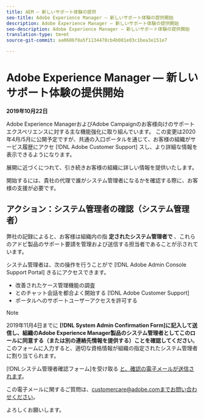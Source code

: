 ```yaml
---
title: AEM — 新しいサポート体験の提供
seo-title: Adobe Experience Manager — 新しいサポート体験の提供開始
description: Adobe Experience Manager — 新しいサポート体験の提供開始
seo-description: Adobe Experience Manager — 新しいサポート体験の提供開始
translation-type: tm+mt
source-git-commit: aa0606f8a5f1134478cb4b081e03c1bea3e151e7

---
```



# Adobe Experience Manager — 新しいサポート体験の提供開始

**2019年10月22日**

Adobe Experience ManagerおよびAdobe Campaignのお客様向けのサポートエクスペリエンスに対する主な機能強化に取り組んでいます。 この変更は2020年4月/5月に公開予定ですが、共通の入口ポータルを通じて、お客様の組織がサービス履歴にアクセ [!DNL Adobe Customer Support] スし、より詳細な情報を表示できるようになります。

展開に近づくにつれて、引き続きお客様の組織に詳しい情報を提供いたします。

開始するには、貴社の代理で誰がシステム管理者になるかを確認する際に、お客様の支援が必要です。

## アクション：システム管理者の確認（システム管理者）

弊社の記録によると、お客様は組織内の指 **定されたシステム管理者で** 、これらのアドビ製品のサポート要請を管理および送信する担当者であることが示されています。

システム管理者は、次の操作を行うことがで [!DNL Adobe Admin Console Support Portal] きるにアクセスできます。

* 改善されたケース管理機能の調査
* とのチャット会話を都合よく開始する [!DNL Adobe Customer Support]
* ポータルへのサポートユーザーアクセスを許可する

>[!NOTE]
>2019年11月4日までに **[!DNL System Admin Confirmation Form]に記入して送信し、組織のAdobe Experience Manager製品のシステム管理者としてこのロールに同意する（または別の連絡先情報を提供する）ことを確認してください[](https://adobe.allegiancetech.com/cgi-bin/qwebcorporate.dll?idx=SSSVH6)**。
>このフォームに入力すると、適切な資格情報が組織の指定されたシステム管理者に割り当てられます。

[!DNLシステム管理者確認フォーム]を受け取る [と、確認の電子メールが送信されます](https://adobe.allegiancetech.com/cgi-bin/qwebcorporate.dll?idx=SSSVH6)。

この電子メールに関するご質問は、customercare@adobe.comまでお問い合わせください。

よろしくお願いします。
